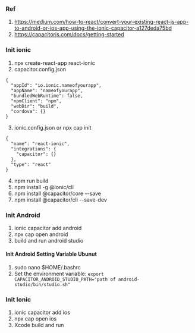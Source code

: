 ### Ref

1. https://medium.com/how-to-react/convert-your-existing-react-js-app-to-android-or-ios-app-using-the-ionic-capacitor-a127deda75bd
2. https://capacitorjs.com/docs/getting-started

### Init ionic

1. npx create-react-app react-ionic
2. capacitor.config.json

```
{
  "appId": "io.ionic.nameofyourapp",
  "appName": "nameofyourapp",
  "bundledWebRuntime": false,
  "npmClient": "npm",
  "webDir": "build",
  "cordova": {}
}
```

3. ionic.config.json or npx cap init

```
{
  "name": "react-ionic",
  "integrations": {
    "capacitor": {}
  },
  "type": "react"
}
```

4. npm run build
5. npm install -g @ionic/cli
6. npm install @capacitor/core --save
7. npm install @capacitor/cli --save-dev

### Init Android

1. ionic capacitor add android
2. npx cap open android
3. build and run android studio

#### Init Android Setting Variable Ubunut

1. sudo nano $HOME/.bashrc
2. Set the environment variable: `export CAPACITOR_ANDROID_STUDIO_PATH="path of android-studio/bin/studio.sh"`

### Init Ionic

1. ionic capacitor add ios
2. npx cap open ios
3. Xcode build and run
